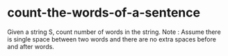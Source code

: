 # count-the-words-of-a-sentence
Given a string S, count number of words in the string.
Note : Assume there is single space between two words and there are no extra spaces before and after words.
